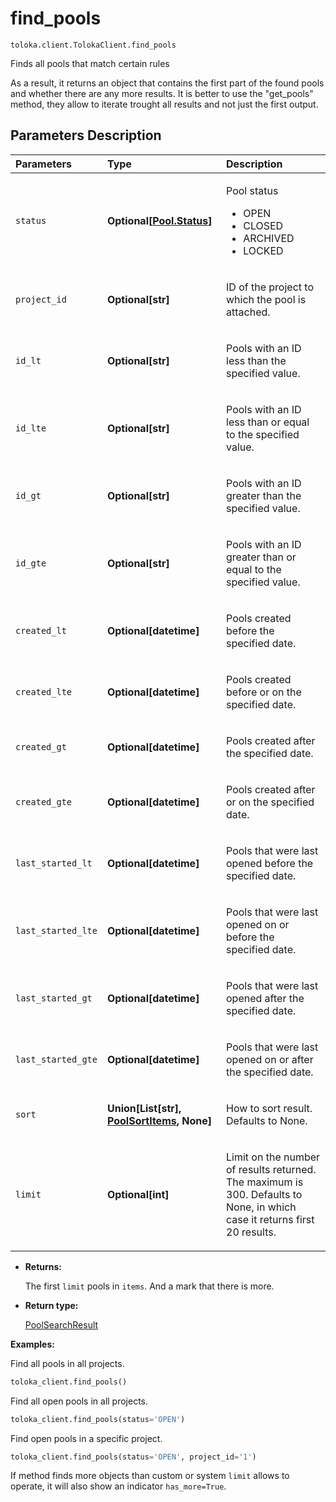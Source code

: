 # find_pools
`toloka.client.TolokaClient.find_pools`

Finds all pools that match certain rules


As a result, it returns an object that contains the first part of the found pools and whether there
are any more results.
It is better to use the "get_pools" method, they allow to iterate trought all results
and not just the first output.

## Parameters Description

| Parameters | Type | Description |
| :----------| :----| :-----------|
`status`|**Optional\[[Pool.Status](toloka.client.pool.Pool.Status.md)\]**|<p>Pool status<ul><li>OPEN</li><li>CLOSED</li><li>ARCHIVED</li><li>LOCKED</li></ul></p>
`project_id`|**Optional\[str\]**|<p>ID of the project to which the pool is attached.</p>
`id_lt`|**Optional\[str\]**|<p>Pools with an ID less than the specified value.</p>
`id_lte`|**Optional\[str\]**|<p>Pools with an ID less than or equal to the specified value.</p>
`id_gt`|**Optional\[str\]**|<p>Pools with an ID greater than the specified value.</p>
`id_gte`|**Optional\[str\]**|<p>Pools with an ID greater than or equal to the specified value.</p>
`created_lt`|**Optional\[datetime\]**|<p>Pools created before the specified date.</p>
`created_lte`|**Optional\[datetime\]**|<p>Pools created before or on the specified date.</p>
`created_gt`|**Optional\[datetime\]**|<p>Pools created after the specified date.</p>
`created_gte`|**Optional\[datetime\]**|<p>Pools created after or on the specified date.</p>
`last_started_lt`|**Optional\[datetime\]**|<p>Pools that were last opened before the specified date.</p>
`last_started_lte`|**Optional\[datetime\]**|<p>Pools that were last opened on or before the specified date.</p>
`last_started_gt`|**Optional\[datetime\]**|<p>Pools that were last opened after the specified date.</p>
`last_started_gte`|**Optional\[datetime\]**|<p>Pools that were last opened on or after the specified date.</p>
`sort`|**Union\[List\[str\], [PoolSortItems](toloka.client.search_requests.PoolSortItems.md), None\]**|<p>How to sort result. Defaults to None.</p>
`limit`|**Optional\[int\]**|<p>Limit on the number of results returned. The maximum is 300. Defaults to None, in which case it returns first 20 results.</p>

* **Returns:**

  The first `limit` pools in `items`.
And a mark that there is more.

* **Return type:**

  [PoolSearchResult](toloka.client.search_results.PoolSearchResult.md)

**Examples:**

Find all pools in all projects.

```python
toloka_client.find_pools()
```

Find all open pools in all projects.

```python
toloka_client.find_pools(status='OPEN')
```

Find open pools in a specific project.

```python
toloka_client.find_pools(status='OPEN', project_id='1')
```

If method finds more objects than custom or system `limit` allows to operate, it will also show an
indicator `has_more=True`.
